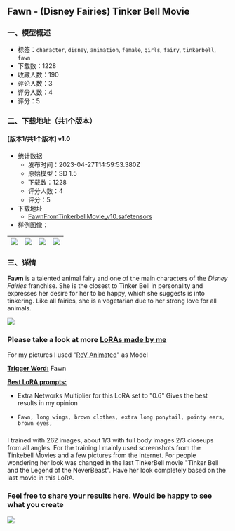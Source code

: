 ## Fawn - (Disney Fairies) Tinker Bell Movie
### 一、模型概述

- 标签：`character`, `disney`, `animation`, `female`, `girls`, `fairy`, `tinkerbell`, `fawn`
- 下载数：1228
- 收藏人数：190
- 评论人数：3
- 评分人数：4
- 评分：5

### 二、下载地址（共1个版本）

#### [版本1/共1个版本] v1.0

- 统计数据
  - 发布时间：2023-04-27T14:59:53.380Z
  - 原始模型：SD 1.5
  - 下载数：1228
  - 评分人数：4
  - 评分：5
- 下载地址
  - [FawnFromTinkerbellMovie_v10.safetensors](https://civitai.com/api/download/models/56387)
- 样例图像：

| <img src="https://image.civitai.com/xG1nkqKTMzGDvpLrqFT7WA/a97cda76-2287-4abe-855d-883dca7d2e00/width=450/611006.jpeg" /> | <img src="https://image.civitai.com/xG1nkqKTMzGDvpLrqFT7WA/d001d2f2-ed4c-4e82-28b7-77c2a354d600/width=450/611005.jpeg" /> | <img src="https://image.civitai.com/xG1nkqKTMzGDvpLrqFT7WA/75fb997b-2a04-42a5-e848-2ac731947500/width=450/611013.jpeg" /> | <img src="https://image.civitai.com/xG1nkqKTMzGDvpLrqFT7WA/b00bc417-deab-445b-1179-f64187062a00/width=450/611004.jpeg" /> |
| ---- | ---- | ---- | ---- |


### 三、详情
<p><strong>Fawn</strong> is a talented animal fairy and one of the main characters of the <em>Disney Fairies</em> franchise. She is the closest to Tinker Bell in personality and expresses her desire for her to be happy, which she suggests is into tinkering. Like all fairies, she is a vegetarian due to her strong love for all animals.</p><img src="https://image.civitai.com/xG1nkqKTMzGDvpLrqFT7WA/73c98d60-795b-4b25-82a7-9c73d80dedb9/width=525/73c98d60-795b-4b25-82a7-9c73d80dedb9.jpeg" /><h3>Please take a look at more <a target="_blank" rel="ugc" href="https://civitai.com/user/HeteropodaMaxima/models">LoRAs made by me</a></h3><p></p><p>For my pictures I used "<a target="_blank" rel="ugc" href="https://civitai.com/models/7371">ReV Animated</a>" as Model</p><p><strong><u>Trigger Word:</u></strong> Fawn</p><p><strong><u>Best LoRA prompts:</u></strong> </p><ul><li><p>Extra Networks Multiplier for this LoRA set to "0.6" Gives the best results in my opinion</p></li><li><p><code>Fawn, long wings, brown clothes, extra long ponytail, pointy ears, brown eyes,</code></p></li></ul><h3></h3><p>I trained with 262 images, about 1/3 with full body images 2/3 closeups from all angles. For the training I mainly used screenshots from the Tinkebell Movies and a few pictures from the internet. For people wondering her look was changed in the last TinkerBell movie "Tinker Bell and the Legend of the NeverBeast". Have her look completely based on the last movie in this LoRA.</p><p></p><h3>Feel free to share your results here. Would be happy to see what you create</h3><img src="https://image.civitai.com/xG1nkqKTMzGDvpLrqFT7WA/878eb1ec-44ac-40fb-81eb-3e4565815a75/width=525/878eb1ec-44ac-40fb-81eb-3e4565815a75.jpeg" />